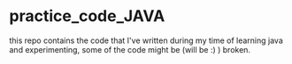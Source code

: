 # practice_code_JAVA
this repo contains the code that I've written during my time of learning java and experimenting, some of the code might be (will be :) ) broken.
